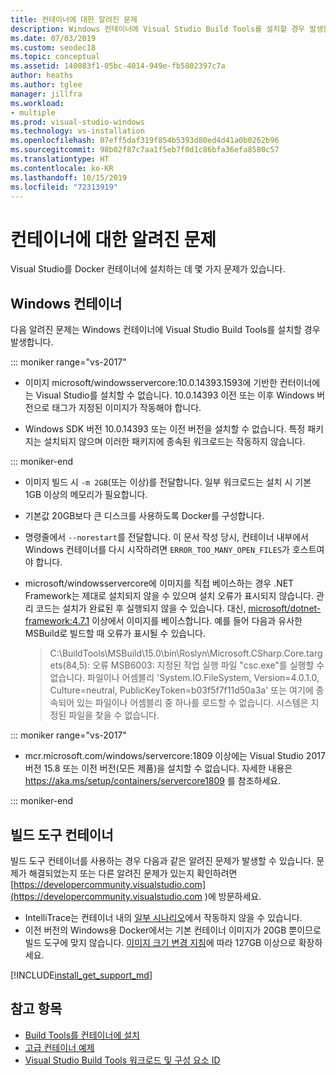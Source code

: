 ```yaml
---
title: 컨테이너에 대한 알려진 문제
description: Windows 컨테이너에 Visual Studio Build Tools를 설치할 경우 발생할 수 있는 알려진 문제에 대해 자세히 알아봅니다.
ms.date: 07/03/2019
ms.custom: seodec18
ms.topic: conceptual
ms.assetid: 140083f1-05bc-4014-949e-fb5802397c7a
author: heaths
ms.author: tglee
manager: jillfra
ms.workload:
- multiple
ms.prod: visual-studio-windows
ms.technology: vs-installation
ms.openlocfilehash: 07eff5daf319f854b5393d80ed4d41a0b0262b96
ms.sourcegitcommit: 98b02f87c7aa1f5eb7f0d1c86bfa36efa8580c57
ms.translationtype: HT
ms.contentlocale: ko-KR
ms.lasthandoff: 10/15/2019
ms.locfileid: "72313919"
---
```

# <a name="known-issues-for-containers"></a>컨테이너에 대한 알려진 문제

Visual Studio를 Docker 컨테이너에 설치하는 데 몇 가지 문제가 있습니다.

## <a name="windows-container"></a>Windows 컨테이너

다음 알려진 문제는 Windows 컨테이너에 Visual Studio Build Tools를 설치할 경우 발생합니다.

::: moniker range="vs-2017"

* 이미지 microsoft/windowsservercore:10.0.14393.1593에 기반한 컨터이너에는 Visual Studio를 설치할 수 없습니다. 10.0.14393 이전 또는 이후 Windows 버전으로 태그가 지정된 이미지가 작동해야 합니다.

* Windows SDK 버전 10.0.14393 또는 이전 버전을 설치할 수 없습니다. 특정 패키지는 설치되지 않으며 이러한 패키지에 종속된 워크로드는 작동하지 않습니다.

::: moniker-end

* 이미지 빌드 시 `-m 2GB`(또는 이상)를 전달합니다. 일부 워크로드는 설치 시 기본 1GB 이상의 메모리가 필요합니다.
* 기본값 20GB보다 큰 디스크를 사용하도록 Docker를 구성합니다.
* 명령줄에서 `--norestart`를 전달합니다. 이 문서 작성 당시, 컨테이너 내부에서 Windows 컨테이너를 다시 시작하려면 `ERROR_TOO_MANY_OPEN_FILES`가 호스트여야 합니다.
* microsoft/windowsservercore에 이미지를 직접 베이스하는 경우 .NET Framework는 제대로 설치되지 않을 수 있으며 설치 오류가 표시되지 않습니다. 관리 코드는 설치가 완료된 후 실행되지 않을 수 있습니다. 대신, [microsoft/dotnet-framework:4.7.1](https://hub.docker.com/r/microsoft/dotnet-framework) 이상에서 이미지를 베이스합니다. 예를 들어 다음과 유사한 MSBuild로 빌드할 때 오류가 표시될 수 있습니다.

  > C:\BuildTools\MSBuild\15.0\bin\Roslyn\Microsoft.CSharp.Core.targets(84,5): 오류 MSB6003: 지정된 작업 실행 파일 "csc.exe"를 실행할 수 없습니다. 파일이나 어셈블리 'System.IO.FileSystem, Version=4.0.1.0, Culture=neutral, PublicKeyToken=b03f5f7f11d50a3a' 또는 여기에 종속되어 있는 파일이나 어셈블리 중 하나를 로드할 수 없습니다. 시스템은 지정된 파일을 찾을 수 없습니다.

::: moniker range="vs-2017"

* mcr.microsoft.com/windows/servercore:1809 이상에는 Visual Studio 2017 버전 15.8 또는 이전 버전(모든 제품)을 설치할 수 없습니다. 자세한 내용은 https://aka.ms/setup/containers/servercore1809 를 참조하세요.

::: moniker-end

## <a name="build-tools-container"></a>빌드 도구 컨테이너

빌드 도구 컨테이너를 사용하는 경우 다음과 같은 알려진 문제가 발생할 수 있습니다. 문제가 해결되었는지 또는 다른 알려진 문제가 있는지 확인하려면 [https://developercommunity.visualstudio.com](https://developercommunity.visualstudio.com )에 방문하세요.

* IntelliTrace는 컨테이너 내의 [일부 시나리오](https://github.com/Microsoft/vstest/issues/940)에서 작동하지 않을 수 있습니다.
* 이전 버전의 Windows용 Docker에서는 기본 컨테이너 이미지가 20GB 뿐이므로 빌드 도구에 맞지 않습니다. [이미지 크기 변경 지침](https://docs.microsoft.com/virtualization/windowscontainers/manage-containers/container-storage#storage-limits)에 따라 127GB 이상으로 확장하세요.

[!INCLUDE[install_get_support_md](includes/install_get_support_md.md)]

## <a name="see-also"></a>참고 항목

* [Build Tools를 컨테이너에 설치](build-tools-container.md)
* [고급 컨테이너 예제](advanced-build-tools-container.md)
* [Visual Studio Build Tools 워크로드 및 구성 요소 ID](workload-component-id-vs-build-tools.md)
